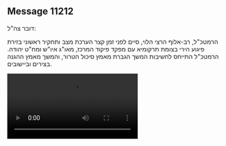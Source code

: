 ## Message 11212

דובר צה"ל:

הרמטכ"ל, רב-אלוף הרצי הלוי, סיים לפני זמן קצר הערכת מצב ותחקיר ראשוני בזירת פיגוע הירי בצומת תרקומיא עם מפקד פיקוד המרכז, מאו"ג איו"ש ומח"ט יהודה. הרמטכ"ל התייחס לחשיבות המשך הגברת מאמץ סיכול הטרור, והמשך מאמץ ההגנה בצירים וביישובים.

![Video](https://data.iron-swords.co.il/2024/September/01/https://data.iron-swords.co.il/2024/September/01/11212/11212_media.mp4)
